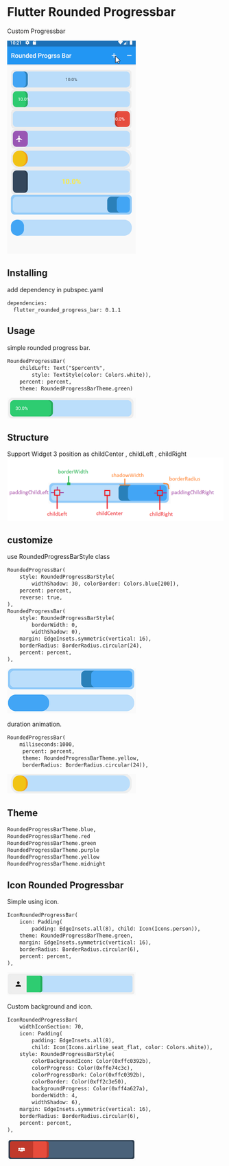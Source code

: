 # Flutter Rounded Progressbar
Custom Progressbar

![Screenshot](screenshot/a1.gif)

## Installing
add dependency in pubspec.yaml
```
dependencies:
  flutter_rounded_progress_bar: 0.1.1
```

## Usage
simple rounded progress bar.
```
RoundedProgressBar(
    childLeft: Text("$percent%",
        style: TextStyle(color: Colors.white)),
    percent: percent,
    theme: RoundedProgressBarTheme.green)
```
![Screenshot](screenshot/1.png)

## Structure
Support Widget 3 position as childCenter , childLeft , childRight 
![Screenshot](screenshot/2.png)


## customize 
use RoundedProgressBarStyle class
```
RoundedProgressBar(
    style: RoundedProgressBarStyle(
        widthShadow: 30, colorBorder: Colors.blue[200]),
    percent: percent,
    reverse: true,
),
RoundedProgressBar(
    style: RoundedProgressBarStyle(
        borderWidth: 0, 
        widthShadow: 0),
    margin: EdgeInsets.symmetric(vertical: 16),
    borderRadius: BorderRadius.circular(24),
    percent: percent,
),       
```
![Screenshot](screenshot/3.png)

duration animation.
```
RoundedProgressBar(
    milliseconds:1000,
     percent: percent,
     theme: RoundedProgressBarTheme.yellow,
     borderRadius: BorderRadius.circular(24)),
```
![Screenshot](screenshot/a2.gif)


## Theme
```
RoundedProgressBarTheme.blue, 
RoundedProgressBarTheme.red
RoundedProgressBarTheme.green
RoundedProgressBarTheme.purple
RoundedProgressBarTheme.yellow 
RoundedProgressBarTheme.midnight
```

## Icon Rounded Progressbar
Simple using icon.
```
IconRoundedProgressBar(
    icon: Padding(
        padding: EdgeInsets.all(8), child: Icon(Icons.person)),
    theme: RoundedProgressBarTheme.green,
    margin: EdgeInsets.symmetric(vertical: 16),
    borderRadius: BorderRadius.circular(6),
    percent: percent,
),
```
![Screenshot](screenshot/4.png)

Custom background and icon.
```
IconRoundedProgressBar(
    widthIconSection: 70,
    icon: Padding(
        padding: EdgeInsets.all(8),
        child: Icon(Icons.airline_seat_flat, color: Colors.white)),
    style: RoundedProgressBarStyle(
        colorBackgroundIcon: Color(0xffc0392b),
        colorProgress: Color(0xffe74c3c),
        colorProgressDark: Color(0xffc0392b),
        colorBorder: Color(0xff2c3e50),
        backgroundProgress: Color(0xff4a627a),
        borderWidth: 4,
        widthShadow: 6),
    margin: EdgeInsets.symmetric(vertical: 16),
    borderRadius: BorderRadius.circular(6),
    percent: percent,
),
```
![Screenshot](screenshot/5.png)
